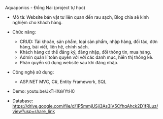 Aquaponics - Đồng Nai (project tự học)

- Mô tả: Website bán vật tư liên quan đến rau sạch, Blog chia sẻ kinh nghiệm cho khách hàng.
- Chức năng:
   + CRUD: Tài khoản, sản phẩm, loại sản phẩm, nhập hàng, đối tác, đơn hàng, bài viết, liên hệ, chính sách.
   + Khách hàng có thể đăng ký, đăng nhập, đổi thông tin, mua hàng.
   + Admin quản lí toàn quyền với với các danh mục, hiển thị thống kê.  
   + Phân quyền sử dụng website sau khi đăng nhập.
- Công nghệ sử dụng:
  - ASP.NET MVC, C#, Entity Framework, SQL

- Demo: youtu.be/JxTHXaVYtH0
- Database: https://drive.google.com/file/d/1P5mmjUSji3As3iV5CfhqAhck2D1fRLuz/view?usp=share_link
